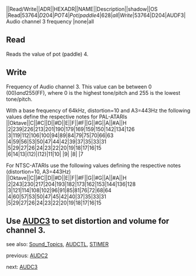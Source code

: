 ||Read/Write||ADR||HEXADR||NAME||Description||shadow||OS  
|Read|53764|$D204|POT4|Pot/paddle 4|628|all  
|Write|53764|$D204|AUDF3| Audio channel 3 frequency |none|all  
  
## Read  
Reads the value of pot (paddle) 4.  
  
## Write  
Frequency of Audio channel 3. This value can be between 0 ($00) and 255 ($FF), where 0 is the highest tone/pitch and 255 is the lowest tone/pitch.  
  
  
With a base frequency of 64kHz, distortion=10 and A3=443Hz the following values define the respective notes for PAL-ATARIs  
||Oktave||C||#C||D||#D||E||F||#F||G||#G||A||#A||H  
|2|239|226|213|201|190|179|169|159|150|142|134|126  
|3|119|112|106|100|94|89|84|79|75|70|66|63  
|4|59|56|53|50|47|44|42|39|37|35|33|31  
|5|29|27|26|24|23|22|20|19|18|17|16|15  
|6|14|13|(12)|(12)|11|10| |9| |8| |7  
  
For NTSC-ATARIs use the following values defining the respective notes (distortion=10, A3=443Hz)  
||Oktave||C||#C||D||#D||E||F||#F||G||#G||A||#A||H  
|2|243|230|217|204|193|182|173|162|153|144|136|128  
|3|121|114|108|102|96|91|85|81|76|72|68|64  
|4|60|57|53|50|47|45|42|40|37|35|33|31  
|5|29|27|26|24|23|22|20|19|18|17|16|15  
  
  
  
Use [AUDC3](../AUDC3/index.md) to set distortion and volume for channel 3.  
---
  
see also: [Sound_Topics](../Sound_Topics/index.md), [AUDCTL](../AUDCTL/index.md), [STIMER](../KBCODE/index.md)  
  
previous: [AUDC2](../AUDC2/index.md)  
  
next: [AUDC3](../AUDC3/index.md)  
